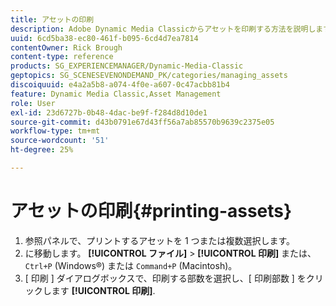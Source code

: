 ```yaml
---
title: アセットの印刷
description: Adobe Dynamic Media Classicからアセットを印刷する方法を説明します。
uuid: 6cd5ba38-ec80-461f-b095-6cd4d7ea7814
contentOwner: Rick Brough
content-type: reference
products: SG_EXPERIENCEMANAGER/Dynamic-Media-Classic
geptopics: SG_SCENESEVENONDEMAND_PK/categories/managing_assets
discoiquuid: e4a2a5b8-a074-4f0e-a607-0c47acbb81b4
feature: Dynamic Media Classic,Asset Management
role: User
exl-id: 23d6727b-0b48-4dac-be9f-f284d8d10de1
source-git-commit: d43b0791e67d43ff56a7ab85570b9639c2375e05
workflow-type: tm+mt
source-wordcount: '51'
ht-degree: 25%

---
```


# アセットの印刷{#printing-assets}

1. 参照パネルで、プリントするアセットを 1 つまたは複数選択します。
1. に移動します。 **[!UICONTROL ファイル]** > **[!UICONTROL 印刷]** または、 `Ctrl+P` (Windows®) または `Command+P` (Macintosh)。
1. [ 印刷 ] ダイアログボックスで、印刷する部数を選択し、[ 印刷部数 ] をクリックします **[!UICONTROL 印刷]**.
